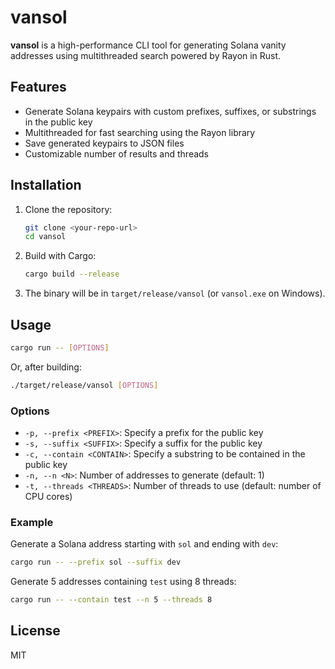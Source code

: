# vansol

**vansol** is a high-performance CLI tool for generating Solana vanity addresses using multithreaded search powered by Rayon in Rust.

## Features
- Generate Solana keypairs with custom prefixes, suffixes, or substrings in the public key
- Multithreaded for fast searching using the Rayon library
- Save generated keypairs to JSON files
- Customizable number of results and threads

## Installation

1. Clone the repository:
   ```sh
   git clone <your-repo-url>
   cd vansol
   ```
2. Build with Cargo:
   ```sh
   cargo build --release
   ```
3. The binary will be in `target/release/vansol` (or `vansol.exe` on Windows).

## Usage

```sh
cargo run -- [OPTIONS]
```
Or, after building:
```sh
./target/release/vansol [OPTIONS]
```

### Options
- `-p, --prefix <PREFIX>`: Specify a prefix for the public key
- `-s, --suffix <SUFFIX>`: Specify a suffix for the public key
- `-c, --contain <CONTAIN>`: Specify a substring to be contained in the public key
- `-n, --n <N>`: Number of addresses to generate (default: 1)
- `-t, --threads <THREADS>`: Number of threads to use (default: number of CPU cores)

### Example
Generate a Solana address starting with `sol` and ending with `dev`:
```sh
cargo run -- --prefix sol --suffix dev
```

Generate 5 addresses containing `test` using 8 threads:
```sh
cargo run -- --contain test --n 5 --threads 8
```

## License
MIT 